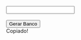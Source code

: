 <div class="input-container">
 <input id="vlrGerado" class="input-gerador" type="text" readonly><br><br>
 <i id="iconCopy" class="icon icon-16 icon-copy" onclick="copiarTexto() "></i>
  <button onclick="
    let b = banco();
    document.getElementById('vlrGerado').value = `${b.codigoBanco} - ${b.nomeBanco}`; toggleIcon();">
    Gerar Banco
  </button>
  <div id="msgCopiado" class="copiado">Copiado!</div>
</div>
